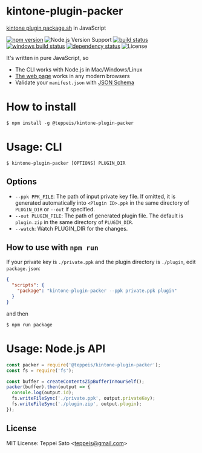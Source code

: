 kintone-plugin-packer
====

[kintone plugin package.sh](https://github.com/kintone/plugin-sdk) in JavaScript

[![npm version][npm-image]][npm-url]
![Node.js Version Support][node-version]
[![build status][circleci-image]][circleci-url]
[![windows build status][appveyor-image]][appveyor-url]
[![dependency status][deps-image]][deps-url]
![License][license]

It's written in pure JavaScript, so

- The CLI works with Node.js in Mac/Windows/Linux
- [The web page](https://teppeis.github.io/kintone-plugin-packer/) works in any modern browsers
- Validate your `manifest.json` with [JSON Schema](https://github.com/teppeis/kintone-plugin-manifest-validator)

# How to install

```console
$ npm install -g @teppeis/kintone-plugin-packer
```

# Usage: CLI

```console
$ kintone-plugin-packer [OPTIONS] PLUGIN_DIR
```

## Options

- `--ppk PPK_FILE`: The path of input private key file. If omitted, it is generated automatically into `<Plugin ID>.ppk` in the same directory of `PLUGIN_DIR` or `--out` if specified.
- `--out PLUGIN_FILE`: The path of generated plugin file. The default is `plugin.zip` in the same directory of `PLUGIN_DIR`.
- `--watch`: Watch PLUGIN_DIR for the changes.


## How to use with `npm run`

If your private key is `./private.ppk` and the plugin directory is `./plugin`, edit `package.json`:

```json
{
  "scripts": {
    "package": "kintone-plugin-packer --ppk private.ppk plugin"
  }
}
```

and then

```console
$ npm run package
```

# Usage: Node.js API

```js
const packer = require('@teppeis/kintone-plugin-packer');
const fs = require('fs');

const buffer = createContentsZipBufferInYourSelf();
packer(buffer).then(output => {
  console.log(output.id);
  fs.writeFileSync('./private.ppk', output.privateKey);
  fs.writeFileSync('./plugin.zip', output.plugin);
});
```

## License

MIT License: Teppei Sato &lt;teppeis@gmail.com&gt;

[npm-image]: https://img.shields.io/npm/v/@teppeis/kintone-plugin-packer.svg
[npm-url]: https://npmjs.org/package/@teppeis/kintone-plugin-packer
[npm-downloads-image]: https://img.shields.io/npm/dm/@teppeis/kintone-plugin-packer.svg
[travis-image]: https://img.shields.io/travis/teppeis/kintone-plugin-packer/master.svg
[travis-url]: https://travis-ci.org/teppeis/kintone-plugin-packer
[circleci-image]: https://circleci.com/gh/teppeis/kintone-plugin-packer.svg?style=shield
[circleci-url]: https://circleci.com/gh/teppeis/kintone-plugin-packer
[appveyor-image]: https://ci.appveyor.com/api/projects/status/5fv4fdrnt4wj7evy/branch/master?svg=true
[appveyor-url]: https://ci.appveyor.com/project/teppeis/kintone-plugin-packer/branch/master
[deps-image]: https://img.shields.io/david/teppeis/kintone-plugin-packer.svg
[deps-url]: https://david-dm.org/teppeis/kintone-plugin-packer
[node-version]: https://img.shields.io/badge/Node.js%20support-v6,v8,v9-brightgreen.svg
[coverage-image]: https://img.shields.io/coveralls/teppeis/kintone-plugin-packer/master.svg
[coverage-url]: https://coveralls.io/github/teppeis/kintone-plugin-packer?branch=master
[license]: https://img.shields.io/npm/l/@teppeis/kintone-plugin-packer.svg
